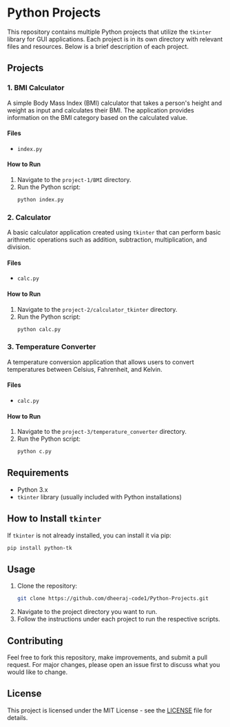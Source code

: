 # Python  Projects

This repository contains multiple Python projects that utilize the `tkinter` library for GUI applications. Each project is in its own directory with relevant files and resources. Below is a brief description of each project.

## Projects

### 1. BMI Calculator

A simple Body Mass Index (BMI) calculator that takes a person's height and weight as input and calculates their BMI. The application provides information on the BMI category based on the calculated value.

#### Files
- `index.py`

#### How to Run
1. Navigate to the `project-1/BMI` directory.
2. Run the Python script:
    ```sh
    python index.py
    ```

### 2. Calculator

A basic calculator application created using `tkinter` that can perform basic arithmetic operations such as addition, subtraction, multiplication, and division.

#### Files
- `calc.py`

#### How to Run
1. Navigate to the `project-2/calculator_tkinter` directory.
2. Run the Python script:
    ```sh
    python calc.py
    ```

### 3. Temperature Converter

A temperature conversion application that allows users to convert temperatures between Celsius, Fahrenheit, and Kelvin.

#### Files
- `calc.py`

#### How to Run
1. Navigate to the `project-3/temperature_converter` directory.
2. Run the Python script:
    ```sh
    python c.py
    ```

## Requirements

- Python 3.x
- `tkinter` library (usually included with Python installations)

## How to Install `tkinter`

If `tkinter` is not already installed, you can install it via pip:

```sh
pip install python-tk
```
## Usage

1. Clone the repository:
    ```sh
    git clone https://github.com/dheeraj-code1/Python-Projects.git
    ```
2. Navigate to the project directory you want to run.
3. Follow the instructions under each project to run the respective scripts.

## Contributing

Feel free to fork this repository, make improvements, and submit a pull request. For major changes, please open an issue first to discuss what you would like to change.

## License

This project is licensed under the MIT License - see the [LICENSE](LICENSE) file for details.
